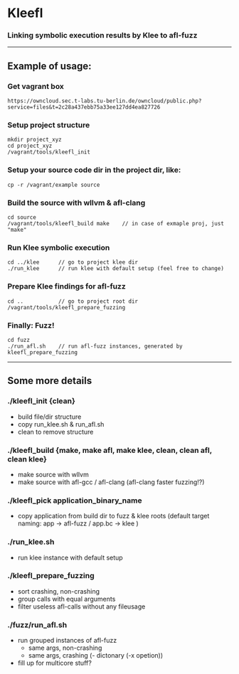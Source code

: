 Kleefl 
======
### Linking symbolic execution results by Klee to afl-fuzz

---

## Example of usage:

### Get vagrant box

    https://owncloud.sec.t-labs.tu-berlin.de/owncloud/public.php?service=files&t=2c28a437ebb75a33ee127dd4ea827726

### Setup project structure

    mkdir project_xyz
    cd project_xyz
    /vagrant/tools/kleefl_init


### Setup your source code dir in the project dir, like:

    cp -r /vagrant/example source

### Build the source with wllvm & afl-clang

    cd source
    /vagrant/tools/kleefl_build make 	// in case of exmaple proj, just "make"

### Run Klee symbolic execution
    
    cd ../klee 		// go to project klee dir
    ./run_klee		// run klee with default setup (feel free to change)

### Prepare Klee findings for afl-fuzz
    
    cd ..			// go to project root dir
    /vagrant/tools/kleefl_prepare_fuzzing

### Finally: Fuzz!
    
    cd fuzz
    ./run_afl.sh 	// run afl-fuzz instances, generated by kleefl_prepare_fuzzing

---

## Some more details

### ./kleefl_init {clean}
+ build file/dir structure
+ copy run_klee.sh & run_afl.sh
+ clean to remove structure

### ./kleefl_build {make, make afl, make klee, clean, clean afl, clean klee}
+ make source with wllvm
+ make source with afl-gcc / afl-clang (afl-clang faster fuzzing!?)

### ./kleefl_pick application_binary_name
+ copy application from build dir to fuzz & klee roots
(default target naming: app -> afl-fuzz / app.bc -> klee )

### ./run_klee.sh
+ run klee instance with default setup

### ./kleefl_prepare_fuzzing 
+ sort crashing, non-crashing
+ group calls with equal arguments
+ filter useless afl-calls without any fileusage

### ./fuzz/run_afl.sh 
+ run grouped instances of afl-fuzz
	- same args, non-crashing
	- same args, crashing
	(- dictonary (-x opetion))
+ fill up for multicore stuff?